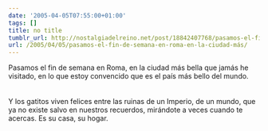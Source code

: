 ```yaml
---
date: '2005-04-05T07:55:00+01:00'
tags: []
title: no title
tumblr_url: http://nostalgiadelreino.net/post/18842407768/pasamos-el-fin-de-semana-en-roma-en-la-ciudad-más
url: /2005/04/05/pasamos-el-fin-de-semana-en-roma-en-la-ciudad-más/
---
```


<p>Pasamos el fin de semana en Roma, en la ciudad más bella que jamás he visitado, en lo que estoy convencido que es el país más bello del mundo.<br/><br/><br/>Y los gatitos viven felices entre las ruinas de un Imperio, de un mundo, que ya no existe salvo en nuestros recuerdos, mirándote a veces cuando te acercas. Es su casa, su hogar.</p><div class="blogger-post-footer"><img width="1" height="1" src="https://blogger.googleusercontent.com/tracker/1180118427259117074-8463615071244480980?l=nostalgiadelreino.blogspot.com" alt=""/></div>